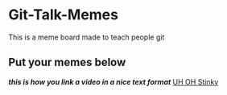 # Git-Talk-Memes
This is a meme board made to teach people git 
## Put your memes below
***this is how you link a video in a nice text format***
[UH OH Stinky](https://www.youtube.com/watch?v=ZJvH8d2y7Iw)


